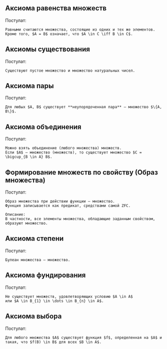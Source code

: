 ## Аксиома равенства множеств
Постулат:
```spoiler-markdown
Равными считаются множества, состоящие из одних и тех же элементов.
Кроме того, $A = B$ означает, что $A \in C \iff B \in C$.
```

## Аксиомы существования
Постулат:
```spoiler-markdown
Существуют пустое множество и множество натуральных чисел.
```

## Аксиома пары
Постулат:
```spoiler-markdown
Для любых $A, B$ существует **неупорядоченная пара** — множество $\{A, B\}$.
```

## Аксиома объединения
Постулат:
```spoiler-markdown
Можно взять объединение (любого множества) множеств.
Если $A$ — множество (множеств), то существует множество $C = \bigcup_{B \in A} B$.
```

## Формирование множеств по свойству (Образ множества)
Постулат:
```spoiler-markdown
Образ множества при действии функции — множество.
Функция записывается как предикат, средствами самой ZFC.

Описание:
В частности, все элементы множества, обладающие заданным свойством, образуют множество.
```

## Аксиома степени
Постулат:
```spoiler-markdown
Булеан множества — множество.
```

## Аксиома фундирования
Постулат:
```spoiler-markdown
Не существует множеств, удовлетворяющих условию $A \in A$
или $A \in B_{1} \in \dots \in B_{n} \in A$.
```

## Аксиома выбора
Постулат:
```spoiler-markdown
Для любого множества $A$ существует функция $f$, определенная на $A$ и такая, что $f(B) \in B$ для всех $B \in A$.
```
